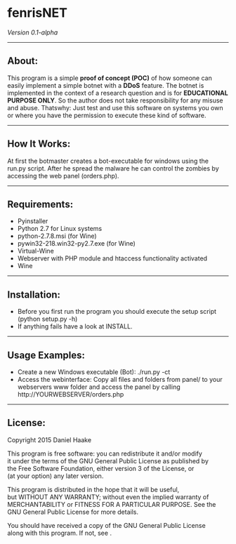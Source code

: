 <h1>fenrisNET</h1>
<i>Version 0.1-alpha</i>
<hr>
<h2>About:</h2>
This program is a simple <b>proof of concept (POC)</b> of how someone can easily implement a simple botnet with a <b>DDoS</b> feature. The botnet is implemented in the context of a research question and is for <b>EDUCATIONAL PURPOSE ONLY</b>. So the author does not take responsibility for any misuse and abuse. Thatswhy: Just test and use this software on systems you own or where you have the permission to execute these kind of software. 
<hr>
<h2>How It Works:</h2>
At first the botmaster creates a bot-executable for windows using the run.py script. After he spread the malware he can control the zombies by accessing the web panel (orders.php).
<hr>
<h2>Requirements:</h2>
<ul>
<li>Pyinstaller</li>
<li>Python 2.7 for Linux systems</li>
<li>python-2.7.8.msi (for Wine)</li>
<li>pywin32-218.win32-py2.7.exe (for Wine)</li>
<li>Virtual-Wine</li>
<li>Webserver with PHP module and htaccess functionality activated</li>
<li>Wine</li>
</ul>
<hr>
<h2>Installation:</h2>
<ul>
<li>Before you first run the program you should execute the setup script (python setup.py -h)</li>
<li>If anything fails have a look at INSTALL.</li>
</ul>
<hr>
<h2>Usage Examples:</h2>
<ul>
<li>Create a new Windows executable (Bot): ./run.py -ct</li>
<li>Access the webinterface: Copy all files and folders from panel/ to your webservers www folder and access the panel by calling http://YOURWEBSERVER/orders.php</li>
</ul>
<hr>
<h2>License:</h2>
<p>Copyright 2015 Daniel Haake</p>
<p>This program is free software: you can redistribute it and/or modify<br />
it under the terms of the GNU General Public License as published by<br />
the Free Software Foundation, either version 3 of the License, or<br />
(at your option) any later version.</p>
<p>This program is distributed in the hope that it will be useful,<br />
but WITHOUT ANY WARRANTY; without even the implied warranty of<br />
MERCHANTABILITY or FITNESS FOR A PARTICULAR PURPOSE.  See the<br />
GNU General Public License for more details.<br /></p>
<p>You should have received a copy of the GNU General Public License<br />
along with this program.  If not, see <http://www.gnu.org/licenses/>.</p>

